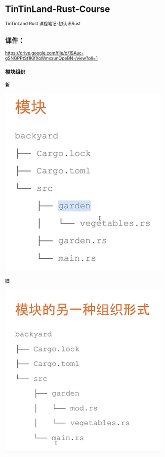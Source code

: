 # TinTinLand-Rust-Course
TinTinLand Rust 课程笔记-初认识Rust

## 课件：
https://drive.google.com/file/d/1SAuc-gSNGPPtSt1KifXoWmxxunQpeBN-/view?pli=1

### 模块组织 
#### 新
![alt 新模块组织](https://github.com/guozhouwei/TinTinLand-Rust-Course/blob/main/1.%20%E5%88%9D%E8%AF%86Rust/images/model01.png)
#### 旧
![alt 新模块组织](https://github.com/guozhouwei/TinTinLand-Rust-Course/blob/main/1.%20%E5%88%9D%E8%AF%86Rust/images/model02.png)
